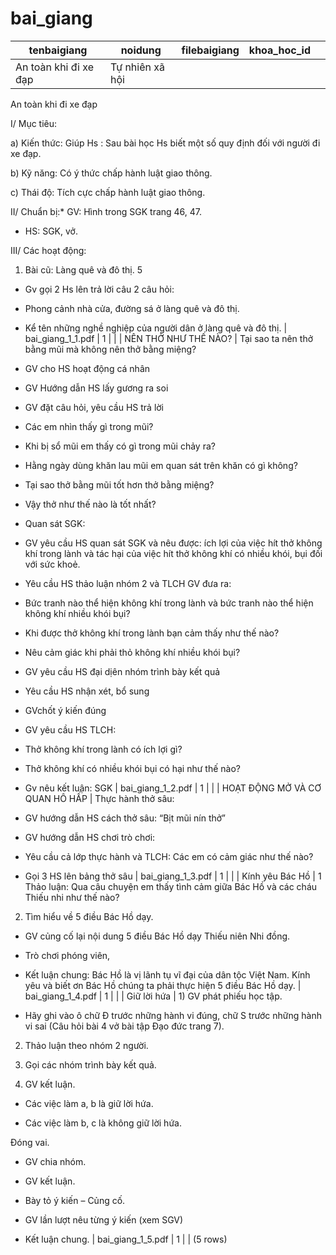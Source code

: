 bai_giang
=========

|                tenbaigiang                 |                                                                                                                                                                                                                                                                                                                                                                                                                                                                                                                                                                                                                                                                                                                  noidung                                                                                                                                                                                                                                                                                                                                                                                                                                                                                                                                                                                                                                                                                                                  |   filebaigiang    | khoa_hoc_id |   |
|--------------------------------------------|-------------------------------------------------------------------------------------------------------------------------------------------------------------------------------------------------------------------------------------------------------------------------------------------------------------------------------------------------------------------------------------------------------------------------------------------------------------------------------------------------------------------------------------------------------------------------------------------------------------------------------------------------------------------------------------------------------------------------------------------------------------------------------------------------------------------------------------------------------------------------------------------------------------------------------------------------------------------------------------------------------------------------------------------------------------------------------------------------------------------------------------------------------------------------------------------------------------------------------------------------------------------------------------------------------------------------------------------------------------------------------------------------------------------------------------------|-------------------|-------------|---|
| An toàn khi đi xe đạp                 | Tự nhiên xã hội

An toàn khi đi xe đạp

I/ Mục tiêu:

a) Kiến thức: Giúp Hs : Sau bài học Hs biết một số quy định đối với người đi xe đạp.

b) Kỹ năng: Có ý thức chấp hành luật giao thông.

 c) Thái độ: Tích cực chấp hành luật giao thông.

II/ Chuẩn bị:* GV: Hình trong SGK trang 46, 47.

 * HS: SGK, vở.

III/ Các hoạt động:

1. Bài cũ: Làng quê và đô thị. 5

 - Gv gọi 2 Hs lên trả lời câu 2 câu hỏi:

 + Phong cảnh nhà cửa, đường sá ở làng quê và đô thị.

 + Kể tên những nghề nghiệp của người dân ở làng quê và đô thị.                                                                                                                                                                                                                                                                                                                                                                                                                                                                                                                                                                                                                                                                                                                                               | bai_giang_1_1.pdf | 1           |   |
| NÊN THỞ NHƯ THẾ NÀO?                |  Tại sao ta nên thở bằng mũi mà không nên thở bằng miệng?

- GV cho HS hoạt động cá nhân

- GV Hướng dẫn HS lấy gương ra soi

- GV đặt câu hỏi, yêu cầu HS trả lời

+ Các em nhìn thấy gì trong mũi?

+ Khi bị sổ mũi em thấy có gì trong mũi chảy ra?

+ Hằng ngày dùng khăn lau mũi em quan sát trên khăn có gì không?

+ Tại sao thở bằng mũi tốt hơn thở bằng miệng?

- Vậy thở như thế nào là tốt nhất?

* Quan sát SGK:

- GV yêu cầu HS quan sát SGK và nêu được: ích lợi của việc hít thở không khí trong lành và tác hại của việc hít thở không khí có nhiều khói, bụi đối với sức khoẻ.

- Yêu cầu HS thảo luận nhóm 2 và TLCH GV đưa ra:

+ Bức tranh nào thể hiện không khí trong lành và bức tranh nào thể hiện không khí nhiều khói bụi?

+ Khi được thở không khí trong lành bạn cảm thấy như thế nào?

+ Nêu cảm giác khi phải thỏ không khí nhiều khói bụi?

- GV yêu cầu HS đại dịên nhóm trình bày kết quả

- Yêu cầu HS nhận xét, bổ sung

- GVchốt ý kiến đúng

- GV yêu cầu HS TLCH:

+ Thở không khí trong lành có ích lợi gì?

+ Thở không khí có nhiều khói bụi có hại như thế nào?

- Gv nêu kết luận: SGK | bai_giang_1_2.pdf | 1           |   |
| HOẠT ĐỘNG MỞ VÀ CƠ QUAN HÔ HẤP | Thực hành thở sâu:

- GV hướng dẫn HS cách thở sâu: “Bịt mũi nín thở”

- GV hướng dẫn HS chơi trò chơi:

+ Yêu cầu cả lớp thực hành và TLCH: Các em có cảm giác như thế nào?

- Gọi 3 HS lên bảng thở sâu                                                                                                                                                                                                                                                                                                                                                                                                                                                                                                                                                                                                                                                                                                                                                                                                                                                                                                                                                                                                                                                                                                                                                                    | bai_giang_1_3.pdf | 1           |   |
| Kính yêu Bác Hồ                       | 1 Thảo luận: Qua câu chuyện em thấy tình cảm giữa Bác Hồ và các cháu Thiếu nhi như thế nào?

2. Tìm hiểu về 5 điều Bác Hồ dạy.

- GV củng cố lại nội dung 5 điều Bác Hồ dạy Thiếu niên Nhi đồng.

* Trò chơi phóng viên,

* Kết luận chung: Bác Hồ là vị lãnh tụ vĩ đại của dân tộc Việt Nam. Kính yêu và biết ơn Bác Hồ chúng ta phải thực hiện 5 điều Bác Hồ dạy.                                                                                                                                                                                                                                                                                                                                                                                                                                                                                                                                                                                                                                                                                                                                                                                                                                                                                                                                                      | bai_giang_1_4.pdf | 1           |   |
| Giữ lời hứa                          | 1) GV phát phiếu học tập.

- Hãy ghi vào ô chữ Đ trước những hành vi đúng, chữ S trước những hành vi sai (Câu hỏi bài 4 vở bài tập Đạo đức trang 7).

2) Thảo luận theo nhóm 2 người.

3) Gọi các nhóm trình bày kết quả.

4) GV kết luận.

- Các việc làm a, b là giữ lời hứa.

- Các việc làm b, c là không giữ lời hứa.

Đóng vai.

- GV chia nhóm.

- GV kết luận.

- Bày tỏ ý kiến – Củng cố.

- GV lần lượt nêu từng ý kiến (xem SGV)

- Kết luận chung.                                                                                                                                                                                                                                                                                                                                                                                                                                                                                                                                                                                                                                                                                                                                                                                                                                                 | bai_giang_1_5.pdf | 1           |   |
(5 rows)

